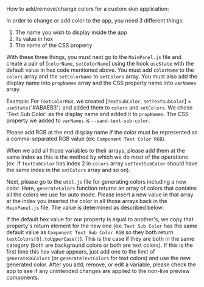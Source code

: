 How to add/remove/change colors for a custom skin application: 

In order to change or add color to the app, you need 3 different things: 
1) The name you wish to display inside the app
2) Its value in hex
3) The name of the CSS property

With these three things, you must next go to the `MainPanel.js` file and create a pair of [`colorName`, `setColorName`]
using the hook `useState` with the default value in hex code mentioned above. You must add 
`colorName` to the `colors` array and the `setColorName` to `setColors` array. You must also add
the display name into `propNames` array and the CSS property name into `varNames` array.

Example: For `TextColorRGB`, we created [`TextSubColor`, `setTextSubColor`] = `useState(`'#ABAEB3'`)` 
and added them to `colors` and `setColors`. We chose 'Text Sub Color' as the display name and
added it to `propNames`. The CSS property we added to `varNames` is `--sand-text-sub-color`.

Please add RGB at the end display name if the color must be represented as a comma-separated RGB value (ex: `Component Text Color RGB`).

When we add all those variables to their arrays, please add them at the same index as this is the method
by which we do most of the operations (ex: if `TextSubColor` has index 2 in `colors` array `setTextSubColor` should have the same index in 
the `setColors` array and so on).

Next, please go to the `util.js` file for generating colors including a new color. Here, `generateColors` function returns an array
of colors that contains all the colors we use for auto mode. Please insert a new value in that array at 
the index you inserted the color in all those arrays back in the `MainPanel.js` file. The value is determined as described below:

If the default hex value for our property is equal to another's, we copy that property's return element for 
the new one (ex: `Text Sub Color` has the same default value as `Component Text Sub Color RGB` so they
both return `textColors[0].toUpperCase()`). This is the case if they are both in the same category (both are
background colors or both are text colors). If this is the first time this hex value appears, just add one
to the limit of `generateBGColors` (or `generateTextColors` for text colors) and use the new generated color.
After you add, remove, or edit a variable, please check the app to see if any unintended changes are applied
to the non-live preview components.
